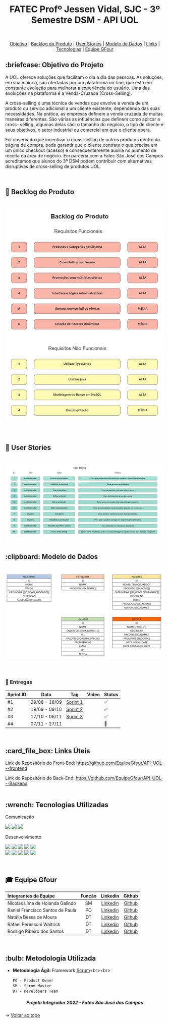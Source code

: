 <p align="center">
<h1 align="center"> FATEC Profº Jessen Vidal, SJC - 3º Semestre DSM - API UOL </h1>
<br id="topo">
<p align="center">
    <a href="#Objetivo">Objetivo</a>  |  
    <a href="#backlog">Backlog do Produto</a>  |
    <a href="#userstories">User Stories</a>  |
    <a href="#modelo">Modelo de Dados</a>  |
    <a href="#links">Links</a>  |  
    <a href="#tecnologias">Tecnologias</a>  |  
    <a href="#equipe">Equipe GFour</a>
</p>


<span id="Objetivo">
<h2> :briefcase: Objetivo do Projeto </h2>
<p>A UOL oferece soluções que facilitam o dia a dia das pessoas. As soluções, em sua maioria, são ofertadas por um plataforma on-line, que está em constante evolução para melhorar a experiência do usuário. Uma das evoluções na plataforma é a Venda-Cruzada (Cross-Selling).</p>

<p>A cross-selling é uma técnica de vendas que envolve a venda de um produto ou serviço adicional a um cliente existente, dependendo das suas necessidades. Na prática, as empresas definem a venda cruzada de muitas maneiras diferentes. São várias as influências que definem como aplicar a cross-
selling, algumas delas são: o tamanho do negócio, o tipo de cliente e seus objetivos, o setor industrial ou comercial em que o cliente opera.</p>

<p>Foi observado que incentivar o cross-selling de outros produtos dentro da página de compra, pode garantir que o cliente contrate o que precisa em um único checkout (acesso) e consequentemente auxilia no aumento de receita da área de negócio.
Em parceria com a Fatec São José dos Campos acreditamos que alunos do 3º DSM podem contribuir com alternativas disruptivas de cross-selling de produtos UOL.</p>
<br>

<span id="backlog">
<h2> 📑 Backlog do Produto</h2>
<h1 align="center">
<img src = "/img/BacklogProduto.png"></h1>
<br>

<span id="userstories">
<h2> 📑 User Stories</h2>
<h1 align="center">
<img src = "/img/UserStories.png"></h1>


<span id="modelo">
<h2> :clipboard: Modelo de Dados</h2>
<h1 align="center">
<img src = "/img/ModeloDadosNovo.png"></h1>
<br>

### 🎯 Entregas

Sprint ID | Data | Tag | Vídeo | Status
----------|------|-----|-------|--------
#1 | 29/08 - 18/09 |[Sprint 1](https://github.com/EquipeGfour/API-3Semestre-UOL/tree/Sprint01)||:white_check_mark:|
#2 | 19/09 - 09/10 |[Sprint 2](https://github.com/EquipeGfour/API-3Semestre-UOL/tree/Sprint02)||:white_check_mark:|
#3 | 17/10 - 06/11 |[Sprint 3](https://github.com/EquipeGfour/API-3Semestre-UOL/tree/Sprint03)||:white_check_mark:| 
#4 | 07/11 - 27/11 |||:black_square_button:| 
<br>

<span id="links">
<h2>:card_file_box: Links Úteis</h2>

Link do Repositório do Front-End: https://github.com/EquipeGfour/API-UOL---frontend

Link do Repositório do Back-End: https://github.com/EquipeGfour/API-UOL---Backend
<br>
<br>
<span id="tecnologias">
<h2>:wrench: Tecnologias Utilizadas</h2>
<p>
<p> Comunicação <p>
<img src="https://img.shields.io/badge/Slack-CED4DA?style=for-the-badge&logo=slack&logoColor=4A154B"/> 
<img src="https://img.shields.io/badge/Discord-CED4DA?style=for-the-badge&logo=discord&logoColor=5865F2"/> 
<img src="https://img.shields.io/badge/Trello-CED4DA?style=for-the-badge&logo=trello&logoColor=0052CC"/>
<p> Desenvolvimento <p>
<img src="https://img.shields.io/badge/Figma-CED4DA?style=for-the-badge&logo=figma&logoColor=F24E1E"/>
<img src="https://img.shields.io/badge/Eclipse-CED4DA?style=for-the-badge&logo=eclipse&logoColor=2C2255" />
<img src="https://img.shields.io/badge/CSS3-CED4DA?style=for-the-badge&logo=css3&logoColor=1572B6"/> 
<img src="https://img.shields.io/badge/JavaScript-CED4DA?style=for-the-badge&logo=javascript&logoColor=F7DF1E"/>  
<img src="https://img.shields.io/badge/TypeScript-CED4DA?style=for-the-badge&logo=typescript&logoColor=007ACC"/> 
<br>
<img src="https://img.shields.io/badge/Java-CED4DA?style=for-the-badge&logo=java&logoColor=ff8000" />
<img src="https://img.shields.io/badge/Spring-CED4DA?style=for-the-badge&logo=spring&logoColor=6DB33F" />
<img src="https://img.shields.io/badge/React-CED4DA?style=for-the-badge&logo=react&logoColor=61DAFB"/> 
<img src="https://img.shields.io/badge/MongoDB-CED4DA?style=for-the-badge&logo=mongodb&logoColor=4EA94B"/>
<img src="https://img.shields.io/badge/Swagger-CED4DA?style=for-the-badge&logo=Swagger&logoColor=4EA94B" />
</p>
<br>

<div id='equipe'>
<h2> 🎓 Equipe Gfour</h2>
    

Integrantes da Equipe | Função | Linkedin | Github| 
:--------- | :------: | :-------: | :-------: | 
Nicolas Lima de Holanda Galindo | SM | [Linkedin](https://www.linkedin.com/in/nicolas-lima-2a75a3220/) | [Github](https://github.com/Nicolas734)|
Raniel Francisco Santos de Paula | PO |[Linkedin](https://www.linkedin.com/in/raniel-santos-204878222/)| [Github](https://github.com/Raniel-Santos)|
Natália Bessa de Moura | DT | [Linkedin](https://www.linkedin.com/in/natalia-bessa-59b671220/) | [Github](https://github.com/lirabessa)|
Rafael Peressoni Waltrick | DT | [Linkedin](https://www.linkedin.com/in/rafael-p-waltrick-7211b4221) |  [Github](https://github.com/rafawaltrick)|
Rodrigo Ribeiro dos Santos | DT | [Linkedin](https://www.linkedin.com/in/rodrigo-ribeiro-5008211b8/) | [Github](https://github.com/rodrigoribeiro027)|



<br>
	
<h2>:bulb: Metodologia Utilizada</h2>

* **Metodologia Ágil:** Framework [Scrum](https://blog.contaazul.com/metodologia-scrum#:~:text=a%20planilha%20agora-,O%20que%20%C3%A9%20a%20metodologia%20Scrum,desenvolvedores%20de%20softwares%20e%20sistemas.)<br><br>

	`PO - Product Owner`<br>
	`SM - Scrum Master`<br>
	`DT - Developers Team`  

</div>
 
 <h5 align="center">  Projeto Integrador 2022 - Fatec São José dos Campos </h5>
 
 → [Voltar ao topo](#topo)
